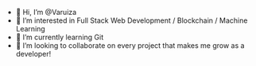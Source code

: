 - 👋 Hi, I’m @Varuiza
- 👀 I’m interested in Full Stack Web Development / Blockchain / Machine Learning
- 🌱 I’m currently learning Git
- 💞️ I’m looking to collaborate on every project that makes me grow as a developer!
